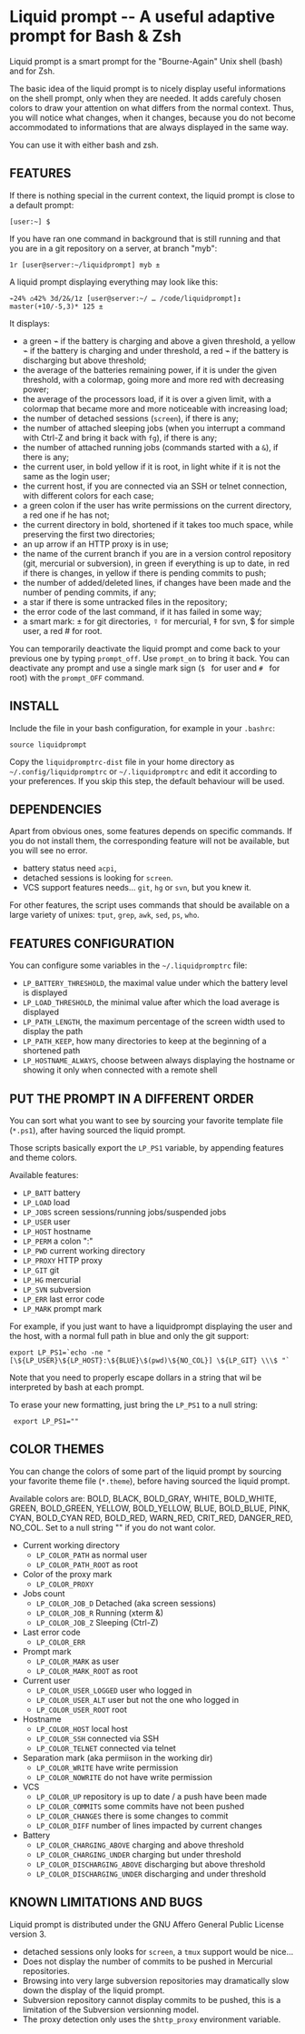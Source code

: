 Liquid prompt -- A useful adaptive prompt for Bash & Zsh
========================================================

Liquid prompt is a smart prompt for the "Bourne-Again" Unix shell (bash) and for
Zsh.

The basic idea of the liquid prompt is to nicely display useful informations on
the shell prompt, only when they are needed. It adds carefuly chosen colors to
draw your attention on what differs from the normal context. Thus, you will
notice what changes, when it changes, because you do not become accommodated to
informations that are always displayed in the same way.

You can use it with either bash and zsh.


## FEATURES

If there is nothing special in the current context, the liquid prompt is close
to a default prompt:

`[user:~] $ `

If you have ran one command in background that is still running and that you are
in a git repository on a server, at branch "myb":

`1r [user@server:~/liquidprompt] myb ± `

A liquid prompt displaying everything may look like this:

`⌁24% ⌂42% 3d/2&/1z [user@server:~/ … /code/liquidprompt]↥ master(+10/-5,3)* 125 ± `

It displays:

* a green ⌁ if the battery is charging and above a given threshold,
a yellow ⌁ if the battery is charging and under threshold,
a red ⌁ if the battery is discharging but above threshold;
* the average of the batteries remaining power, if it is under the given
threshold, with a colormap, going more and more red with decreasing power;
* the average of the processors load, if it is over a given limit, with a
colormap that became more and more noticeable with increasing load;
* the number of detached sessions (`screen`), if there is any;
* the number of attached sleeping jobs (when you interrupt a command with Ctrl-Z
and bring it back with `fg`), if there is any;
* the number of attached running jobs (commands started with a `&`), if there is
any;
* the current user, in bold yellow if it is root, in light white if it is not
the same as the login user;
* the current host, if you are connected via an SSH or telnet connection, with
different colors for each case;
* a green colon if the user has write permissions on the current directory,
a red one if he has not;
* the current directory in bold, shortened if it takes too much space, while
preserving the first two directories;
* an up arrow if an HTTP proxy is in use;
* the name of the current branch if you are in a version control repository
(git, mercurial or subversion), in green if everything is up to date, in red if
there is changes, in yellow if there is pending commits to push;
* the number of added/deleted lines, if changes have been made and the number
of pending commits, if any;
* a star if there is some untracked files in the repository;
* the error code of the last command, if it has failed in some way;
* a smart mark: ± for git directories, ☿ for mercurial, ‡ for svn, $ for simple
user, a red # for root.

You can temporarily deactivate the liquid prompt and come back to your previous
one by typing `prompt_off`. Use `prompt_on` to bring it back. You can deactivate
any prompt and use a single mark sign (`$ ` for user and `# ` for root) with the
`prompt_OFF` command.


## INSTALL

Include the file in your bash configuration, for example in your `.bashrc`:

`source liquidprompt`

Copy the `liquidpromptrc-dist` file in your home directory as
`~/.config/liquidpromptrc` or `~/.liquidpromptrc` and edit it according to your
preferences. If you skip this step, the default behaviour will be used.


## DEPENDENCIES

Apart from obvious ones, some features depends on specific commands. If you do
not install them, the corresponding feature will not be available, but you will
see no error.

* battery status need `acpi`,
* detached sessions is looking for `screen`.
* VCS support features needs… `git`, `hg` or `svn`, but you knew it.

For other features, the script uses commands that should be available on a large
variety of unixes: `tput`, `grep`, `awk`, `sed`, `ps`, `who`.


## FEATURES CONFIGURATION

You can configure some variables in the `~/.liquidpromptrc` file:

* `LP_BATTERY_THRESHOLD`, the maximal value under which the battery level is
displayed
* `LP_LOAD_THRESHOLD`, the minimal value after which the load average is
displayed
* `LP_PATH_LENGTH`, the maximum percentage of the screen width used to display
the path
* `LP_PATH_KEEP`, how many directories to keep at the beginning of a shortened
path
* `LP_HOSTNAME_ALWAYS`, choose between always displaying the hostname or showing
it only when connected with a remote shell


## PUT THE PROMPT IN A DIFFERENT ORDER

You can sort what you want to see by sourcing your favorite template file
(`*.ps1`), after having sourced the liquid prompt.

Those scripts basically export the `LP_PS1` variable, by appending features and
theme colors.

Available features:
* `LP_BATT` battery
* `LP_LOAD` load
* `LP_JOBS` screen sessions/running jobs/suspended jobs
* `LP_USER` user
* `LP_HOST` hostname
* `LP_PERM` a colon ":"
* `LP_PWD` current working directory
* `LP_PROXY` HTTP proxy
* `LP_GIT` git
* `LP_HG` mercurial
* `LP_SVN` subversion
* `LP_ERR` last error code
* `LP_MARK` prompt mark

For example, if you just want to have a liquidprompt displaying the user and the
host, with a normal full path in blue and only the git support:

    export LP_PS1=`echo -ne "[\${LP_USER}\${LP_HOST}:\${BLUE}\$(pwd)\${NO_COL}] \${LP_GIT} \\\$ "`

Note that you need to properly escape dollars in a string that wil be
interpreted by bash at each prompt.

To erase your new formatting, just bring the `LP_PS1` to a null string:

     export LP_PS1=""


## COLOR THEMES

You can change the colors of some part of the liquid prompt by sourcing your
favorite theme file (`*.theme`), before having sourced the liquid prompt.

Available colors are:
BOLD, BLACK, BOLD_GRAY, WHITE, BOLD_WHITE,
GREEN, BOLD_GREEN, YELLOW, BOLD_YELLOW, BLUE, BOLD_BLUE, PINK, CYAN, BOLD_CYAN
RED, BOLD_RED, WARN_RED, CRIT_RED, DANGER_RED,
NO_COL.
Set to a null string "" if you do not want color.

* Current working directory
    * `LP_COLOR_PATH` as normal user
    * `LP_COLOR_PATH_ROOT` as root
* Color of the proxy mark
    * `LP_COLOR_PROXY`
* Jobs count
    * `LP_COLOR_JOB_D` Detached (aka screen sessions)
    * `LP_COLOR_JOB_R` Running (xterm &)
    * `LP_COLOR_JOB_Z` Sleeping (Ctrl-Z)
* Last error code
    * `LP_COLOR_ERR`
* Prompt mark
    * `LP_COLOR_MARK` as user
    * `LP_COLOR_MARK_ROOT` as root
* Current user
    * `LP_COLOR_USER_LOGGED` user who logged in
    * `LP_COLOR_USER_ALT` user but not the one who logged in
    * `LP_COLOR_USER_ROOT` root
* Hostname
    * `LP_COLOR_HOST` local host
    * `LP_COLOR_SSH` connected via SSH
    * `LP_COLOR_TELNET` connected via telnet
* Separation mark (aka permiison in the working dir)
    * `LP_COLOR_WRITE` have write permission
    * `LP_COLOR_NOWRITE` do not have write permission
* VCS
    * `LP_COLOR_UP` repository is up to date / a push have been made
    * `LP_COLOR_COMMITS` some commits have not been pushed
    * `LP_COLOR_CHANGES` there is some changes to commit
    * `LP_COLOR_DIFF` number of lines impacted by current changes
* Battery
    * `LP_COLOR_CHARGING_ABOVE` charging and above threshold
    * `LP_COLOR_CHARGING_UNDER` charging but under threshold
    * `LP_COLOR_DISCHARGING_ABOVE` discharging but above threshold
    * `LP_COLOR_DISCHARGING_UNDER` discharging and under threshold


## KNOWN LIMITATIONS AND BUGS

Liquid prompt is distributed under the GNU Affero General Public License
version 3.

* detached sessions only looks for `screen`, a `tmux` support would be nice…
* Does not display the number of commits to be pushed in Mercurial repositories.
* Browsing into very large subversion repositories may dramatically slow down
the display of the liquid prompt.
* Subversion repository cannot display commits to be pushed, this is a
limitation of the Subversion versionning model.
* The proxy detection only uses the `$http_proxy` environment variable.

